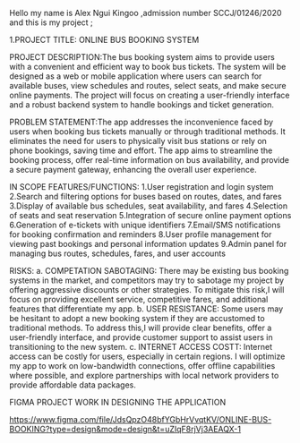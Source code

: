 Hello my name is Alex Ngui Kingoo ,admission number SCCJ/01246/2020 and this is my project ;

1.PROJECT TITLE: ONLINE BUS BOOKING SYSTEM

PROJECT DESCRIPTION:The bus booking system aims to provide users with a convenient and efficient way to book bus tickets. The system will be designed as a web or mobile application where users can search for available buses, view schedules and routes, select seats, and make secure online payments. The project will focus on creating a user-friendly interface and a robust backend system to handle bookings and ticket generation.

PROBLEM STATEMENT:The app addresses the inconvenience faced by users when booking bus tickets manually or through traditional methods. It eliminates the need for users to physically visit bus stations or rely on phone bookings, saving time and effort. The app aims to streamline the booking process, offer real-time information on bus availability, and provide a secure payment gateway, enhancing the overall user experience.

IN SCOPE FEATURES/FUNCTIONS:
1.User registration and login system
2.Search and filtering options for buses based on routes, dates, and fares
3.Display of available bus schedules, seat availability, and fares
4.Selection of seats and seat reservation
5.Integration of secure online payment options
6.Generation of e-tickets with unique identifiers
7.Email/SMS notifications for booking confirmation and reminders
8.User profile management for viewing past bookings and personal information updates
9.Admin panel for managing bus routes, schedules, fares, and user accounts

RISKS:
a. COMPETATION SABOTAGING: There may be existing bus booking systems in the market, and competitors may try to sabotage my project by offering aggressive discounts or other strategies. To mitigate this risk,I will focus on providing excellent service, competitive fares, and additional features that differentiate my app.
b. USER RESISTANCE: Some users may be hesitant to adopt a new booking system if they are accustomed to traditional methods. To address this,I will provide clear benefits, offer a user-friendly interface, and provide customer support to assist users in transitioning to the new system.
c. INTERNET ACCESS COSTT: Internet access can be costly for users, especially in certain regions. I will optimize my app to work on low-bandwidth connections, offer offline capabilities where possible, and explore partnerships with local network providers to provide affordable data packages.




FIGMA PROJECT WORK IN DESIGNING THE APPLICATION

https://www.figma.com/file/JdsQpzO48bfYGbHrVvqtKV/ONLINE-BUS-BOOKING?type=design&mode=design&t=uZIqF8rjVj3AEAQX-1
